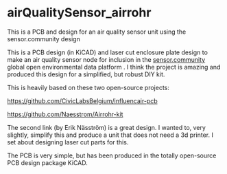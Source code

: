 # airQualitySensor_airrohr
This is a PCB and design for an air quality sensor unit using the sensor.community design

This is a PCB design (in KiCAD) and laser cut enclosure plate design to make an air quality sensor node for inclusion in the [sensor.community](https://maps.sensor.community/) global open environmental data platform .
I think the project is amazing and produced this design for a simplified, but robust DIY kit.

This is heavily based on these two open-source projects:

https://github.com/CivicLabsBelgium/influencair-pcb

https://github.com/Naesstrom/Airrohr-kit

The second link (by Erik Näsström) is a great design. I wanted to, very slightly, simplify this and produce a unit that does not need a 3d printer. I set about designing laser cut parts for this.

The PCB is very simple, but has been produced in the totally open-source PCB design package KiCAD.

